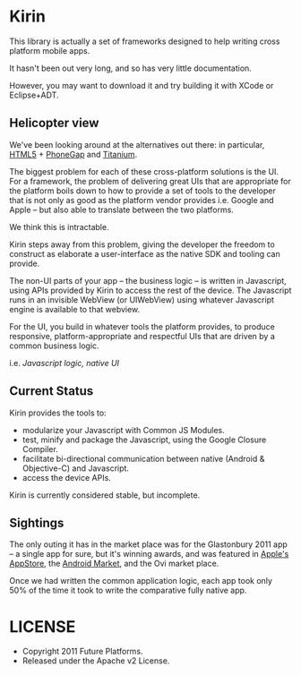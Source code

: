 Kirin
=====
This library is actually a set of frameworks designed to help writing cross platform mobile apps.

It hasn't been out very long, and so has very little documentation.

However, you may want to download it and try building it with XCode or Eclipse+ADT.

Helicopter view
---------------
We've been looking around at the alternatives out there: in particular, [HTML5](http://caniuse.com) + [PhoneGap](http://www.phonegap.com/) and [Titanium](https://www.appcelerator.com/products/titanium-mobile-application-development/).

The biggest problem for each of these cross-platform solutions is the UI. For a framework, the problem of delivering great UIs that are appropriate for the platform boils down to how to provide a set of tools to the developer that is not only as good as the platform vendor provides i.e. Google and Apple – but also able to translate between the two platforms.

We think this is intractable.

Kirin steps away from this problem, giving the developer the freedom to construct as elaborate a user-interface as the native SDK and tooling can provide.

The non-UI parts of your app – the business logic – is written in Javascript, using APIs provided by Kirin to access the rest of the device. The Javascript runs in an invisible WebView (or UIWebView) using whatever Javascript engine is available to that webview.

For the UI, you build in whatever tools the platform provides, to produce responsive, platform-appropriate and respectful UIs that are driven by a common business logic.

i.e. *Javascript logic, native UI*

Current Status
--------------
Kirin provides the tools to: 

 * modularize your Javascript with Common JS Modules.
 * test, minify and package the Javascript, using the Google Closure Compiler.
 * facilitate bi-directional communication between native (Android & Objective-C) and Javascript.
 * access the device APIs. 

Kirin is currently considered stable, but incomplete. 


Sightings
---------
The only outing it has in the market place was for the Glastonbury 2011 app – a single app for sure, but it's winning awards, and was featured in [Apple's AppStore](http://itunes.apple.com/us/app/glastonbury-2011/id377852148?mt=8&ls=1), the [Android Market](https://market.android.com/details?id=com.orange.glastonbury), and the Ovi market place.

Once we had written the common application logic, each app took only 50% of the time it took to write the comparative fully native app.

LICENSE
=======

 * Copyright 2011 Future Platforms.
 * Released under the Apache v2 License.

